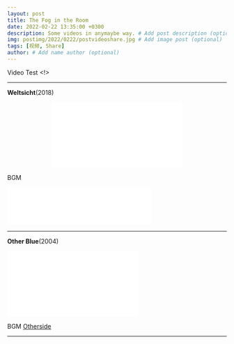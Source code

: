 ```yaml
---
layout: post
title: The Fog in the Room
date: 2022-02-22 13:35:00 +0300
description: Some videos in anymaybe way. # Add post description (optional)
img: postimg/2022/0222/postvideoshare.jpg # Add image post (optional)
tags: [视频, Share]
author: # Add name author (optional)
---
```


Video Test <!>

***

**Weltsicht**(2018)

<p style="text-align: center;"><iframe src="//amvnews.ru/index.php?go=Files&file=embed&id=9851" frameborder="0" allowfullscreen></iframe></p>

BGM
<iframe frameborder="no" border="0" marginwidth="0" marginheight="0" width=330 height=86 src="//music.163.com/outchain/player?type=2&id=34528909&auto=0&height=66"></iframe>

***

**Other Blue**(2004)

<p class="video"><iframe src="//amvnews.ru/index.php?go=Files&file=embed&id=5452" frameborder="0" allowfullscreen></iframe></p>

BGM [ Otherside ](https://music.163.com/#/song?id=1869708)
  


***